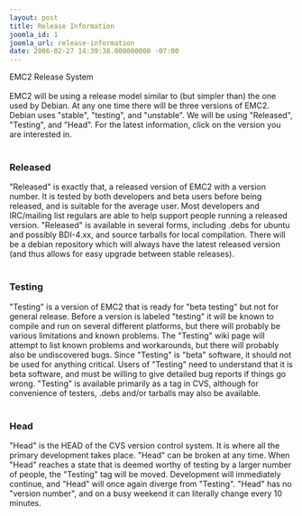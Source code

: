 ```yaml
---
layout: post
title: Release Information
joomla_id: 1
joomla_url: release-information
date: 2006-02-27 14:39:38.000000000 -07:00
---
```

EMC2 Release System<br />  <br />  EMC2 will be using a release model similar to (but simpler than) the one used by Debian. At any one time there will be three versions of EMC2. Debian uses "stable", "testing", and "unstable". We will be using "Released", "Testing", and "Head". For the latest information, click on the version you are interested in. <br />  <strong><br /></strong>  <h3><strong>  Released</strong></h3>  "Released" is exactly that, a released version of EMC2 with a version number. It is tested by both developers and beta users before being released, and is suitable for the average user. Most developers and IRC/mailing list regulars are able to help support people running a released version. "Released" is available in several forms, including .debs for ubuntu and possibly BDI-4.xx, and source tarballs for local compilation. There will be a debian repository which will always have the latest released version (and thus allows for easy upgrade between stable releases). <br />  <br />   <h3> Testing</h3>  "Testing" is a version of EMC2 that is ready for "beta testing" but not for general release. Before a version is labeled "testing" it will be known to compile and run on several different platforms, but there will probably be various limitations and known problems. The "Testing" wiki page will attempt to list known problems and workarounds, but there will probably also be undiscovered bugs. Since "Testing" is "beta" software, it should not be used for anything critical. Users of "Testing" need to understand that it is beta software, and must be willing to give detailed bug reports if things go wrong. "Testing" is available primarily as a tag in CVS, although for convenience of testers, .debs and/or tarballs may also be available. <br />  <strong><br /></strong>  <h3><strong>  Head</strong></h3>  "Head" is the HEAD of the CVS version control system. It is where all the primary development takes place. "Head" can be broken at any time. When "Head" reaches a state that is deemed worthy of testing by a larger number of people, the "Testing" tag will be moved. Development will immediately continue, and "Head" will once again diverge from "Testing". "Head" has no "version number", and on a busy weekend it can literally change every 10 minutes.<br /> 
